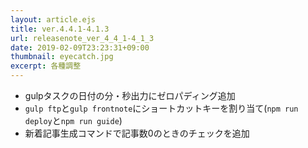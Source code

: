 ```yaml
---
layout: article.ejs
title: ver.4.4.1-4.1.3
url: releasenote_ver_4_4_1-4_1_3
date: 2019-02-09T23:23:31+09:00
thumbnail: eyecatch.jpg
excerpt: 各種調整
---
```


- gulpタスクの日付の分・秒出力にゼロパディング追加
- `gulp ftp`と`gulp frontnote`にショートカットキーを割り当て(`npm run deploy`と`npm run guide`)
- 新着記事生成コマンドで記事数0のときのチェックを追加